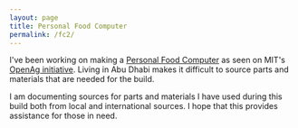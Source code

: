 ```yaml
---
layout: page
title: Personal Food Computer
permalink: /fc2/
---
```


I've been working on making a <a href="https://wiki.openag.media.mit.edu/personal_food_computers">Personal Food Computer</a> as seen on MIT's <a href= "https://www.media.mit.edu/groups/open-agriculture-openag/overview/">OpenAg initiative</a>. Living in Abu Dhabi makes it difficult to source parts and materials that are needed for the build.

I am documenting sources for parts and materials I have used during this build both from local and international sources. I hope that this provides assistance for those in need.
